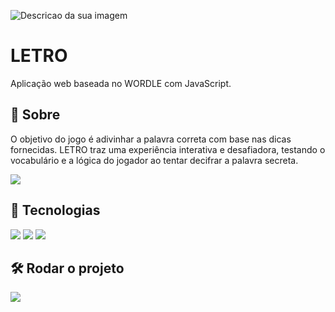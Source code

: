 
![Descricao da sua imagem](https://imgur.com/T0PlDVl.gif)

# LETRO

Aplicação web baseada no WORDLE com JavaScript.

## 📌 Sobre

O objetivo do jogo é adivinhar a palavra correta com base nas dicas fornecidas. LETRO traz uma experiência interativa e desafiadora, testando o vocabulário e a lógica do jogador ao tentar decifrar a palavra secreta.

![](https://imgur.com/jVJvSgF.gif)

## 🚀 Tecnologias

<div>
  <img src="https://img.shields.io/badge/HTML-239120?style=for-the-badge&logo=html5&logoColor=white">
  <img src="https://img.shields.io/badge/CSS-239120?&style=for-the-badge&logo=css3&logoColor=white">
  <img src="https://img.shields.io/badge/JavaScript-F7DF1E?style=for-the-badge&logo=javascript&logoColor=black">
</div>

## 🛠️ Rodar o projeto

<div>
  <a href="https://letro.vercel.app" target="_blank"><img loading="lazy" src="https://img.shields.io/badge/Vercel-000000?style=for-the-badge&logo=vercel&logoColor=white" target="_blank"></a>   
</div>
